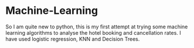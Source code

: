 # Machine-Learning
So I am quite new to python, this is my first attempt at trying some machine learning algorithms to analyse the hotel booking and cancellation rates.
I have used logistic regression, KNN and Decision Trees.

